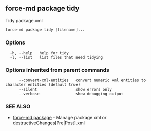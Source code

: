 ## force-md package tidy

Tidy package.xml

```
force-md package tidy [filename]...
```

### Options

```
  -h, --help   help for tidy
  -l, --list   list files that need tidying
```

### Options inherited from parent commands

```
      --convert-xml-entities   convert numeric xml entities to character entities (default true)
      --silent                 show errors only
      --verbose                show debugging output
```

### SEE ALSO

* [force-md package](force-md_package.md)	 - Manage package.xml or destructiveChanges[Pre|Post].xml


